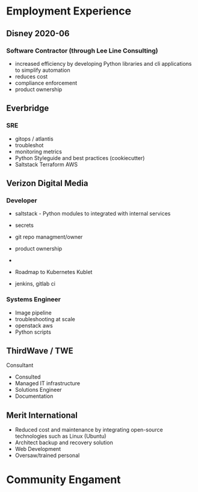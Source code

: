 
# Employment Experience
## Disney 2020-06
### Software Contractor (through Lee Line Consulting)
* increased efficiency by developing Python libraries and cli applications to simplify automation
* reduces cost
* compliance enforcement
* product ownership

## Everbridge
### SRE
* gitops / atlantis
* troubleshot
* monitoring metrics
* Python Styleguide and best practices (cookiecutter)
* Saltstack Terraform AWS

## Verizon Digital Media
### Developer
* saltstack - Python modules to integrated with internal services
* secrets
* git repo managment/owner
* product ownership
* 

* Roadmap to Kubernetes Kublet

* jenkins, gitlab ci

### Systems Engineer
* Image pipeline
* troubleshooting at scale
* openstack aws
* Python scripts

## ThirdWave / TWE
Consultant
* Consulted
* Managed IT infrastructure
* Solutions Engineer
* Documentation

## Merit International

* Reduced cost and maintenance by  integrating open-source technologies such as Linux (Ubuntu)
* Architect backup and recovery solution
* Web Development
* Oversaw/trained personal

# Community Engament

# 

<!--stackedit_data:
eyJoaXN0b3J5IjpbLTQyNjM2NTQwLDE2MjA1MTcyMjEsMTM1MT
YyNzU0OSwtOTkwNDY3Mjg5LDIwNTIwMzc0ODgsNzYwNjczNzc4
LC02MTc2MDUxMDgsLTEzNDc4ODgyMjQsMTg4ODAwMzUzMywxMz
AyMzYzODgzXX0=
-->